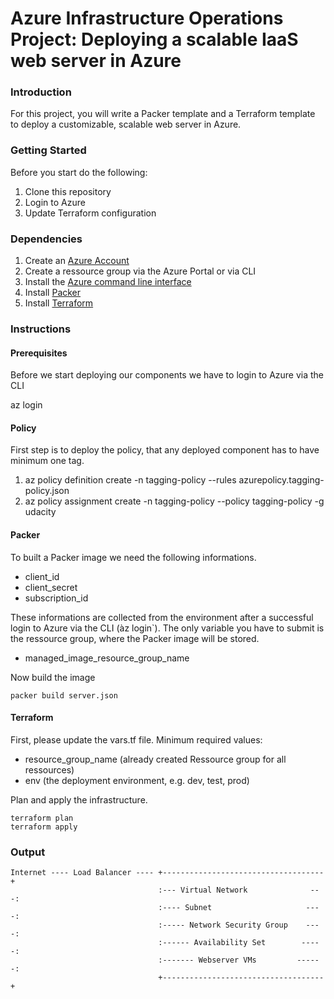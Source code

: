 # Azure Infrastructure Operations Project: Deploying a scalable IaaS web server in Azure

### Introduction
For this project, you will write a Packer template and a Terraform template to deploy a customizable, scalable web server in Azure.

### Getting Started

Before you start do the following:

1. Clone this repository
2. Login to Azure
3. Update Terraform configuration

### Dependencies
1. Create an [Azure Account](https://portal.azure.com) 
2. Create a ressource group via the Azure Portal or via CLI
3. Install the [Azure command line interface](https://docs.microsoft.com/en-us/cli/azure/install-azure-cli?view=azure-cli-latest)
4. Install [Packer](https://www.packer.io/downloads)
5. Install [Terraform](https://www.terraform.io/downloads.html)

### Instructions

#### Prerequisites
Before we start deploying our components we have to login to Azure via the CLI

az login

#### Policy
First step is to deploy the policy, that any deployed component has to have minimum one tag.

1. az policy definition create -n tagging-policy --rules azurepolicy.tagging-policy.json
2. az policy assignment create -n tagging-policy --policy tagging-policy -g udacity

#### Packer
To built a Packer image we need the following informations.

* client_id
* client_secret
* subscription_id

These informations are collected from the environment after a successful login to Azure via the CLI (àz login`). The only variable you have to submit is the ressource group, where the Packer image will be stored.

* managed_image_resource_group_name

Now build the image

    packer build server.json

#### Terraform

First, please update the vars.tf file. Minimum required values:

* resource_group_name (already created Ressource group for all ressources)
* env (the deployment environment, e.g. dev, test, prod)

Plan and apply the infrastructure.

    terraform plan
    terraform apply

### Output

    Internet ---- Load Balancer ---- +------------------------------------+
                                     :--- Virtual Network              ---:
                                     :---- Subnet                     ----:
                                     :----- Network Security Group    ----:
                                     :------ Availability Set        -----:
                                     :------- Webserver VMs         ------:
                                     +------------------------------------+
                                 